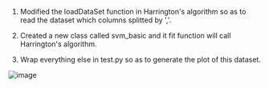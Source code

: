 1. Modified the loadDataSet function in Harrington's algorithm so as to read the dataset which columns splitted by ','.

2. Created a new class called svm_basic and it fit function will call Harrington's algorithm.

3. Wrap everything else in test.py so as to generate the plot of this dataset.

![image](https://github.com/hetuo/CS686-Lab/new/master/lab2/images/result.png)
